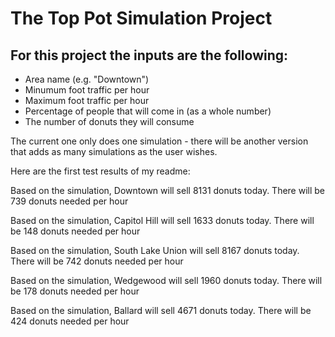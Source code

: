 # The Top Pot Simulation Project

## For this project the inputs are the following:

- Area name (e.g. "Downtown")
- Minumum foot traffic per hour
- Maximum foot traffic per hour
- Percentage of people that will come in (as a whole number)
- The number of donuts they will consume

The current one only does one simulation - there will be another version that adds as many simulations as the user wishes.

Here are the first test results of my readme:

Based on the simulation, Downtown will sell 8131 donuts today. There will be 739 donuts needed per hour

Based on the simulation, Capitol Hill will sell 1633 donuts today. There will be 148 donuts needed per hour

Based on the simulation, South Lake Union will sell 8167 donuts today. There will be 742 donuts needed per hour

Based on the simulation, Wedgewood will sell 1960 donuts today. There will be 178 donuts needed per hour

Based on the simulation, Ballard will sell 4671 donuts today. There will be 424 donuts needed per hour
